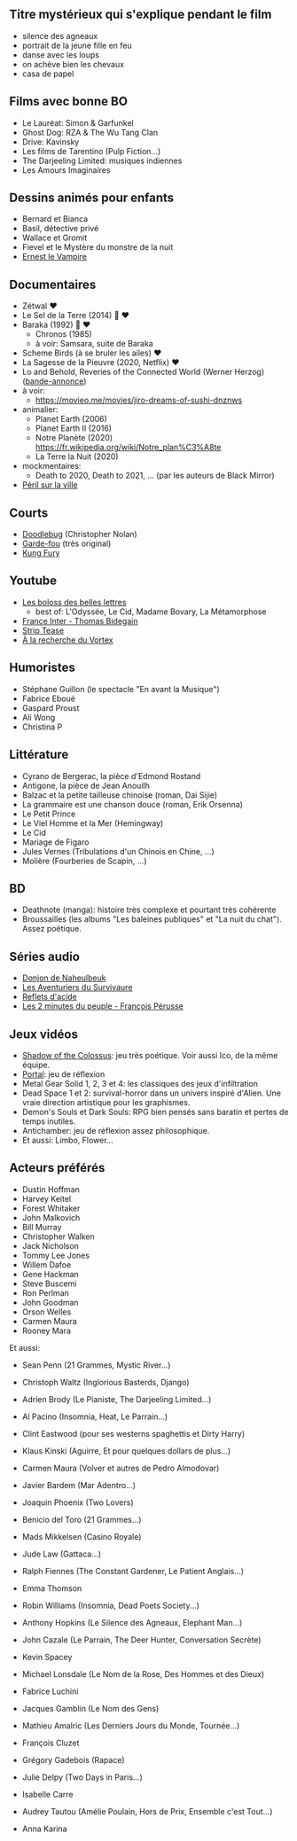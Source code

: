Titre mystérieux qui s'explique pendant le film
-----------------------------------------------
* silence des agneaux
* portrait de la jeune fille en feu
* danse avec les loups
* on achève bien les chevaux
* casa de papel


Films avec bonne BO
-------------------
* Le Lauréat: Simon & Garfunkel
* Ghost Dog: RZA & The Wu Tang Clan
* Drive: Kavinsky
* Les films de Tarentino (Pulp Fiction...)
* The Darjeeling Limited: musiques indiennes
* Les Amours Imaginaires


Dessins animés pour enfants
---------------------------
* Bernard et Bianca
* Basil, détective privé
* Wallace et Gromit
* Fievel et le Mystère du monstre de la nuit
* [Ernest le Vampire](https://www.youtube.com/watch?v=XwXqnmwL2QQ&list=PL470E71D638E86202)


Documentaires
-------------
* Zétwal ❤️
* Le Sel de la Terre (2014) 🎥 ❤️
* Baraka (1992) 🎥 ❤️
    * Chronos (1985)
    * à voir: Samsara, suite de Baraka
* Scheme Birds (à se bruler les ailes) ❤️
* La Sagesse de la Pieuvre (2020, Netflix) ❤️
* Lo and Behold, Reveries of the Connected World (Werner Herzog) ([bande-annonce](https://www.youtube.com/watch?v=Zc1tZ8JsZvg))
* à voir:
    * https://movieo.me/movies/jiro-dreams-of-sushi-dnznws
* animalier:
    * Planet Earth (2006)
    * Planet Earth II (2016)
    * Notre Planète (2020) https://fr.wikipedia.org/wiki/Notre_plan%C3%A8te
    * La Terre la Nuit (2020)
* mockmentaires:
    * Death to 2020, Death to 2021, ... (par les auteurs de Black Mirror)
* [Péril sur la ville](https://www.youtube.com/watch?v=kNKGmD9-1uI)


Courts
------
* [Doodlebug](https://www.youtube.com/watch?v=gfBwOdsHaWI) (Christopher Nolan)
* [Garde-fou](https://www.dailymotion.com/video/xchpac_garde-fou_shortfilms) (très original)
* [Kung Fury](https://www.youtube.com/watch?v=bS5P_LAqiVg)


Youtube
-------
* [Les boloss des belles lettres](https://www.youtube.com/channel/UC32vOdZp-NN4eZZhJrUNR6w)
    * best of: L'Odyssée, Le Cid, Madame Bovary, La Métamorphose
* [France Inter - Thomas Bidegain](https://www.youtube.com/results?search_query=thomas+bidegain)
* [Strip Tease](https://www.youtube.com/c/StripTeaseTVFR)
* [À la recherche du Vortex](https://www.youtube.com/watch?v=_Vv1bj7Zz4k)


Humoristes
----------
* Stéphane Guillon (le spectacle "En avant la Musique")
* Fabrice Eboué
* Gaspard Proust
* Ali Wong
* Christina P


Littérature
-----------
* Cyrano de Bergerac, la pièce d'Edmond Rostand
* Antigone, la pièce de Jean Anouilh
* Balzac et la petite tailleuse chinoise (roman, Dai Sijie)
* La grammaire est une chanson douce (roman, Erik Orsenna)
* Le Petit Prince
* Le Viel Homme et la Mer (Hemingway)
* Le Cid
* Mariage de Figaro
* Jules Vernes (Tribulations d'un Chinois en Chine, ...)
* Molière (Fourberies de Scapin, ...)


BD
---
* Deathnote (manga): histoire très complexe et pourtant très cohérente
* Broussailles (les albums "Les baleines publiques" et "La nuit du chat"). Assez poétique.


Séries audio
------------
* [Donjon de Naheulbeuk](http://www.penofchaos.com/warham/download/)
* [Les Aventuriers du Survivaure](https://www.knarfworld.net/episodes.html)
* [Reflets d'acide](https://www.refletsdacide.com/episodes/)
* [Les 2 minutes du peuple - François Pérusse](https://snolli.fr/?page=2minutes&cat=introduction)


Jeux vidéos
-----------
* [Shadow of the Colossus](http://www.jeuxvideo.com/jeux/playstation-3-ps3/00037095-classics-hd-ico-shadow-of-the-colossus.htm):
  jeu très poétique. Voir aussi Ico, de la même équipe.
* [Portal](http://www.jeuxvideo.com/jeux/playstation-3-ps3/00020227-portal.htm): jeu de réflexion
* Metal Gear Solid 1, 2, 3 et 4: les classiques des jeux d'infiltration
* Dead Space 1 et 2: survival-horror dans un univers inspiré d'Alien. Une vraie direction artistique pour les graphismes.
* Demon's Souls et Dark Souls: RPG bien pensés sans baratin et pertes de temps inutiles.
* Antichamber: jeu de réflexion assez philosophique.
* Et aussi: Limbo, Flower...


Acteurs préférés
----------------
* Dustin Hoffman
* Harvey Keitel
* Forest Whitaker
* John Malkovich
* Bill Murray
* Christopher Walken
* Jack Nicholson
* Tommy Lee Jones
* Willem Dafoe
* Gene Hackman
* Steve Buscemi
* Ron Perlman
* John Goodman
* Orson Welles
* Carmen Maura
* Rooney Mara

Et aussi:

* Sean Penn (21 Grammes, Mystic River...)
* Christoph Waltz (Inglorious Basterds, Django) 
* Adrien Brody (Le Pianiste, The Darjeeling Limited...)
* Al Pacino (Insomnia, Heat, Le Parrain...)
* Clint Eastwood (pour ses westerns spaghettis et Dirty Harry)
* Klaus Kinski (Aguirre, Et pour quelques dollars de plus...)
* Carmen Maura (Volver et autres de Pedro Almodovar)
* Javier Bardem (Mar Adentro...)
* Joaquin Phoenix (Two Lovers)
* Benicio del Toro (21 Grammes...)
* Mads Mikkelsen (Casino Royale)
* Jude Law (Gattaca...)
* Ralph Fiennes (The Constant Gardener, Le Patient Anglais...)
* Emma Thomson
* Robin Williams (Insomnia, Dead Poets Society...)
* Anthony Hopkins (Le Silence des Agneaux, Elephant Man...)
* John Cazale (Le Parrain, The Deer Hunter, Conversation Secrète)
* Kevin Spacey
* Michael Lonsdale (Le Nom de la Rose, Des Hommes et des Dieux)

* Fabrice Luchini
* Jacques Gamblin (Le Nom des Gens)
* Mathieu Amalric (Les Derniers Jours du Monde, Tournée...)
* François Cluzet
* Grégory Gadebois (Rapace)
* Julie Delpy (Two Days in Paris...)
* Isabelle Carre
* Audrey Tautou (Amélie Poulain, Hors de Prix, Ensemble c'est Tout...)
* Anna Karina

